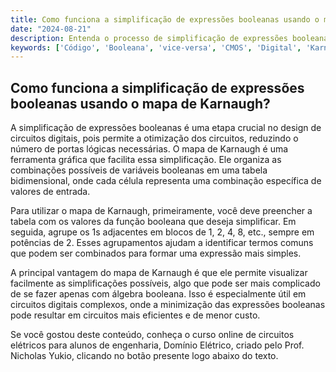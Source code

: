```yaml
---
title: Como funciona a simplificação de expressões booleanas usando o mapa de Karnaugh?
date: "2024-08-21"
description: Entenda o processo de simplificação de expressões booleanas utilizando o mapa de Karnaugh no contexto de circuitos digitais.
keywords: ['Código', 'Booleana', 'vice-versa', 'CMOS', 'Digital', 'Karnaugh', 'Flip-flop']
---
```


## Como funciona a simplificação de expressões booleanas usando o mapa de Karnaugh?

A simplificação de expressões booleanas é uma etapa crucial no design de circuitos digitais, pois permite a otimização dos circuitos, reduzindo o número de portas lógicas necessárias. O mapa de Karnaugh é uma ferramenta gráfica que facilita essa simplificação. Ele organiza as combinações possíveis de variáveis booleanas em uma tabela bidimensional, onde cada célula representa uma combinação específica de valores de entrada.

Para utilizar o mapa de Karnaugh, primeiramente, você deve preencher a tabela com os valores da função booleana que deseja simplificar. Em seguida, agrupe os 1s adjacentes em blocos de 1, 2, 4, 8, etc., sempre em potências de 2. Esses agrupamentos ajudam a identificar termos comuns que podem ser combinados para formar uma expressão mais simples.

A principal vantagem do mapa de Karnaugh é que ele permite visualizar facilmente as simplificações possíveis, algo que pode ser mais complicado de se fazer apenas com álgebra booleana. Isso é especialmente útil em circuitos digitais complexos, onde a minimização das expressões booleanas pode resultar em circuitos mais eficientes e de menor custo.

Se você gostou deste conteúdo, conheça o curso online de circuitos elétricos para alunos de engenharia, Domínio Elétrico, criado pelo Prof. Nicholas Yukio, clicando no botão presente logo abaixo do texto.